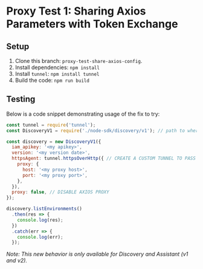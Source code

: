 # Proxy Test 1: Sharing Axios Parameters with Token Exchange

## Setup
1. Clone this branch: `proxy-test-share-axios-config`.
2. Install dependencies: `npm install`
3. Install `tunnel`: `npm install tunnel`
4. Build the code: `npm run build`

## Testing

Below is a code snippet demonstrating usage of the fix to try:

```js
const tunnel = require('tunnel');
const DiscoveryV1 = require('./node-sdk/discovery/v1'); // path to wherever the cloned repo is

const discovery = new DiscoveryV1({
  iam_apikey: '<my apikey>',
  version: '<my version date>',
  httpsAgent: tunnel.httpsOverHttp({ // CREATE A CUSTOM TUNNEL TO PASS TO AXIOS
    proxy: {
      host: '<my proxy host>',
      port: '<my proxy port>',
    },
  }),
  proxy: false, // DISABLE AXIOS PROXY
});

discovery.listEnvironments()
  .then(res => {
    console.log(res);
  })
  .catch(err => {
    console.log(err);
  });
```

_Note: This new behavior is only available for Discovery and Assistant (v1 and v2)._
